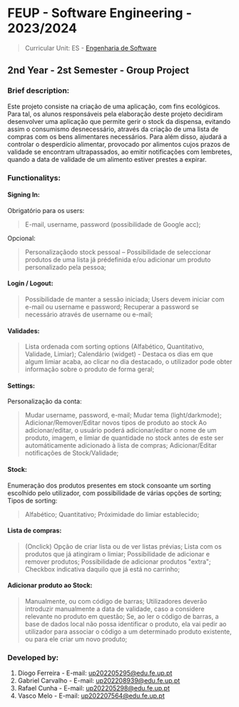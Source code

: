 # FEUP - Software Engineering - 2023/2024
> Curricular Unit: ES - [Engenharia de Software](https://sigarra.up.pt/feup/pt/ucurr_geral.ficha_uc_view?pv_ocorrencia_id=520322)

## 2nd Year - 2st Semester - Group Project

### Brief description:

Este projeto consiste na criação de uma aplicação, com fins ecológicos. Para tal, os alunos responsáveis pela elaboração deste projeto decidiram desenvolver uma aplicação que permite gerir o stock da dispensa, evitando assim o consumismo desnecessário, através da criação de uma lista de compras com os bens alimentares necessários. Para além disso, ajudará a controlar o desperdício alimentar, provocado por alimentos cujos prazos de validade se encontram ultrapassados, ao emitir notificações com lembretes, quando a data de validade de um alimento estiver prestes a expirar.

### Functionalitys:

#### Signing In:
Obrigatório para os users:
> E-mail, username, password     (possibilidade de Google acc);

Opcional:
> Personalizaçãodo stock pessoal – Possibilidade de seleccionar produtos de uma lista já prédefinida e/ou adicionar um produto personalizado pela pessoa;

#### Login / Logout:
> Possibilidade de manter a sessão iniciada;
> Users devem iniciar com e-mail ou username e password;
> Recuperar a password se necessário através de username ou e-mail;

#### Validades:
> Lista ordenada com sorting options (Alfabético, Quantitativo, Validade, Limiar);
> Calendário (widget) - Destaca os dias em que algum limiar acaba, ao clicar no dia destacado, o utilizador pode obter informação sobre o produto de forma geral;

#### Settings:
Personalização da conta:
> Mudar username, password, e-mail;
> Mudar tema (light/darkmode);
 
Adicionar/Remover/Editar novos tipos de produto ao stock
> Ao adicionar/editar, o     usuário poderá adicionar/editar o nome de um produto, imagem, e limiar de     quantidade no stock antes de este ser automáticamente adicionado à lista de compras;
> Adicionar/Editar notificações de Stock/Validade;

#### Stock:
Enumeração dos produtos presentes em stock consoante um sorting escolhido pelo utilizador, com possibilidade de várias opções de sorting;
Tipos de sorting:
> Alfabético;
> Quantitativo;
> Próximidade do limiar establecido;

#### Lista de compras:
> (Onclick) Opção de criar lista ou de ver listas prévias;
> Lista com os produtos que já atingiram o limiar;
> Possibilidade de adicionar e remover produtos;
> Possibilidade de adicionar produtos "extra";
> Checkbox indicativa daquilo que já está no carrinho;

#### Adicionar produto ao Stock:
> Manualmente, ou com código de barras;
> Utilizadores deverão introduzir manualmente a data de validade, caso a considere relevante no produto em questão;
> Se, ao ler o código de barras, a base de dados local não possa identificar o produto, ela vai pedir ao utilizador para associar o código a um determinado produto existente, ou para ele criar um novo produto;

### Developed by:

1. Diogo Ferreira - E-mail: up202205295@edu.fe.up.pt
2. Gabriel Carvalho - E-mail: up202208939@edu.fe.up.pt
3. Rafael Cunha - E-mail: up202205298@edu.fe.up.pt
4. Vasco Melo - E-mail: up202207564@edu.fe.up.pt